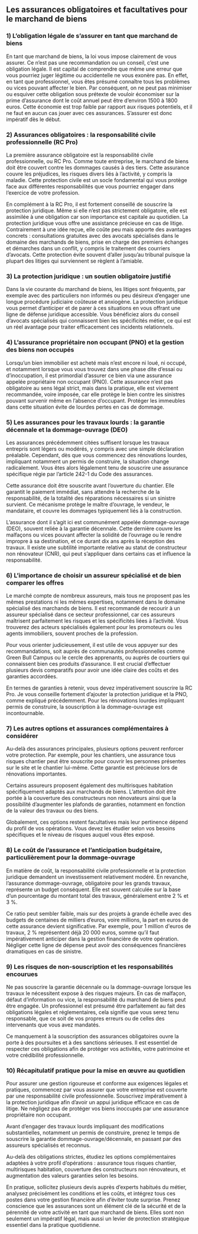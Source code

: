 ## Les assurances obligatoires et facultatives pour le marchand de biens

### 1) L’obligation légale de s’assurer en tant que marchand de biens

En tant que marchand de biens, la loi vous impose clairement de vous assurer. Ce n’est pas une recommandation ou un conseil, c’est une obligation légale. Il est capital de comprendre que même une erreur que vous pourriez juger légitime ou accidentelle ne vous exonère pas. En effet, en tant que professionnel, vous êtes présumé connaître tous les problèmes ou vices pouvant affecter le bien. Par conséquent, on ne peut pas minimiser ou esquiver cette obligation sous prétexte de vouloir économiser sur la prime d’assurance dont le coût annuel peut être d’environ 1500 à 1800 euros. Cette économie est trop faible par rapport aux risques potentiels, et il ne faut en aucun cas jouer avec ces assurances. S’assurer est donc impératif dès le début.

### 2) Assurances obligatoires : la responsabilité civile professionnelle (RC Pro)

La première assurance obligatoire est la responsabilité civile professionnelle, ou RC Pro. Comme toute entreprise, le marchand de biens doit être couvert contre les dommages causés à des tiers. Cette assurance couvre les préjudices, les risques divers liés à l’activité, y compris la maladie. Cette protection civile est un socle fondamental qui vous protège face aux différentes responsabilités que vous pourriez engager dans l’exercice de votre profession.

En complément à la RC Pro, il est fortement conseillé de souscrire la protection juridique. Même si elle n’est pas strictement obligatoire, elle est assimilée à une obligation car son importance est capitale au quotidien. La protection juridique vous offre une assistance précieuse en cas de litige. Contrairement à une idée reçue, elle coûte peu mais apporte des avantages concrets : consultations gratuites avec des avocats spécialisés dans le domaine des marchands de biens, prise en charge des premiers échanges et démarches dans un conflit, y compris le traitement des courriers d’avocats. Cette protection évite souvent d’aller jusqu’au tribunal puisque la plupart des litiges qui surviennent se règlent à l’amiable.

### 3) La protection juridique : un soutien obligatoire justifié

Dans la vie courante du marchand de biens, les litiges sont fréquents, par exemple avec des particuliers non informés ou peu désireux d’engager une longue procédure judiciaire coûteuse et anxiogène. La protection juridique vous permet d’anticiper et de parer à ces situations en vous offrant une ligne de défense juridique accessible. Vous bénéficiez alors du conseil d’avocats spécialisés qui connaissent bien les spécificités métier, ce qui est un réel avantage pour traiter efficacement ces incidents relationnels.

### 4) L’assurance propriétaire non occupant (PNO) et la gestion des biens non occupés

Lorsqu’un bien immobilier est acheté mais n’est encore ni loué, ni occupé, et notamment lorsque vous vous trouvez dans une phase dite d’essai ou d’inoccupation, il est primordial d’assurer ce bien via une assurance appelée propriétaire non occupant (PNO). Cette assurance n’est pas obligatoire au sens légal strict, mais dans la pratique, elle est vivement recommandée, voire imposée, car elle protège le bien contre les sinistres pouvant survenir même en l’absence d’occupant. Protéger les immeubles dans cette situation évite de lourdes pertes en cas de dommage.

### 5) Les assurances pour les travaux lourds : la garantie décennale et la dommage-ouvrage (DEO)

Les assurances précédemment citées suffisent lorsque les travaux entrepris sont légers ou modérés, y compris avec une simple déclaration préalable. Cependant, dès que vous commencez des rénovations lourdes, impliquant notamment un permis de construire, la situation change radicalement. Vous êtes alors légalement tenu de souscrire une assurance spécifique régie par l’article 242-1 du Code des assurances.

Cette assurance doit être souscrite avant l’ouverture du chantier. Elle garantit le paiement immédiat, sans attendre la recherche de la responsabilité, de la totalité des réparations nécessaires si un sinistre survient. Ce mécanisme protège le maître d’ouvrage, le vendeur, le mandataire, et couvre les dommages typiquement liés à la construction.

L’assurance dont il s’agit ici est communément appelée dommage-ouvrage (DEO), souvent reliée à la garantie décennale. Cette dernière couvre les malfaçons ou vices pouvant affecter la solidité de l’ouvrage ou le rendre impropre à sa destination, et ce durant dix ans après la réception des travaux. Il existe une subtilité importante relative au statut de constructeur non rénovateur (CNR), qui peut s’appliquer dans certains cas et influence la responsabilité.

### 6) L’importance de choisir un assureur spécialisé et de bien comparer les offres

Le marché compte de nombreux assureurs, mais tous ne proposent pas les mêmes prestations ni les mêmes expertises, notamment dans le domaine spécialisé des marchands de biens. Il est recommandé de recourir à un assureur spécialisé dans ce secteur professionnel, car ces assureurs maîtrisent parfaitement les risques et les spécificités liées à l’activité. Vous trouverez des acteurs spécialisés également pour les promoteurs ou les agents immobiliers, souvent proches de la profession.

Pour vous orienter judicieusement, il est utile de vous appuyer sur des recommandations, soit auprès de communautés professionnelles comme Green Bull Campus ou le cercle des apprenants, ou auprès de courtiers qui connaissent bien ces produits d’assurance. Il est crucial d’effectuer plusieurs devis comparatifs pour avoir une idée claire des coûts et des garanties accordées.

En termes de garanties à retenir, vous devez impérativement souscrire la RC Pro. Je vous conseille fortement d’ajouter la protection juridique et la PNO, comme expliqué précédemment. Pour les rénovations lourdes impliquant permis de construire, la souscription à la dommage-ouvrage est incontournable.

### 7) Les autres options et assurances complémentaires à considérer

Au-delà des assurances principales, plusieurs options peuvent renforcer votre protection. Par exemple, pour les chantiers, une assurance tous risques chantier peut être souscrite pour couvrir les personnes présentes sur le site et le chantier lui-même. Cette garantie est précieuse lors de rénovations importantes.

Certains assureurs proposent également des multirisques habitation spécifiquement adaptés aux marchands de biens. L’attention doit être portée à la couverture des constructeurs non rénovateurs ainsi que la possibilité d’augmenter les plafonds de garanties, notamment en fonction de la valeur des travaux ou des biens.

Globalement, ces options restent facultatives mais leur pertinence dépend du profil de vos opérations. Vous devez les étudier selon vos besoins spécifiques et le niveau de risques auquel vous êtes exposé.

### 8) Le coût de l’assurance et l’anticipation budgétaire, particulièrement pour la dommage-ouvrage

En matière de coût, la responsabilité civile professionnelle et la protection juridique demandent un investissement relativement modéré. En revanche, l’assurance dommage-ouvrage, obligatoire pour les grands travaux, représente un budget conséquent. Elle est souvent calculée sur la base d’un pourcentage du montant total des travaux, généralement entre 2 % et 3 %.

Ce ratio peut sembler faible, mais sur des projets à grande échelle avec des budgets de centaines de milliers d’euros, voire millions, la part en euros de cette assurance devient significative. Par exemple, pour 1 million d'euros de travaux, 2 % représentent déjà 20 000 euros, somme qu’il faut impérativement anticiper dans la gestion financière de votre opération. Négliger cette ligne de dépense peut avoir des conséquences financières dramatiques en cas de sinistre.

### 9) Les risques de non-souscription et les responsabilités encourues

Ne pas souscrire la garantie décennale ou la dommage-ouvrage lorsque les travaux le nécessitent expose à des risques majeurs. En cas de malfaçon, défaut d’information ou vice, la responsabilité du marchand de biens peut être engagée. Un professionnel est présumé être parfaitement au fait des obligations légales et réglementaires, cela signifie que vous serez tenu responsable, que ce soit de vos propres erreurs ou de celles des intervenants que vous avez mandatés.

Ce manquement à la souscription des assurances obligatoires ouvre la porte à des poursuites et à des sanctions sérieuses. Il est essentiel de respecter ces obligations afin de protéger vos activités, votre patrimoine et votre crédibilité professionnelle.

### 10) Récapitulatif pratique pour la mise en œuvre au quotidien

Pour assurer une gestion rigoureuse et conforme aux exigences légales et pratiques, commencez par vous assurer que votre entreprise est couverte par une responsabilité civile professionnelle. Souscrivez impérativement à la protection juridique afin d’avoir un appui juridique efficace en cas de litige. Ne négligez pas de protéger vos biens inoccupés par une assurance propriétaire non occupant.

Avant d’engager des travaux lourds impliquant des modifications substantielles, notamment un permis de construire, prenez le temps de souscrire la garantie dommage-ouvrage/décennale, en passant par des assureurs spécialisés et reconnus.

Au-delà des obligations strictes, étudiez les options complémentaires adaptées à votre profil d’opérations : assurance tous risques chantier, multirisques habitation, couverture des constructeurs non rénovateurs, et augmentation des valeurs garanties selon les besoins.

En pratique, sollicitez plusieurs devis auprès d’experts habitués du métier, analysez précisément les conditions et les coûts, et intégrez tous ces postes dans votre gestion financière afin d’éviter toute surprise. Prenez conscience que les assurances sont un élément clé de la sécurité et de la pérennité de votre activité en tant que marchand de biens. Elles sont non seulement un impératif légal, mais aussi un levier de protection stratégique essentiel dans la pratique quotidienne.